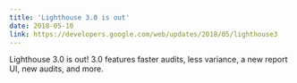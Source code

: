 ```yaml
---
title: 'Lighthouse 3.0 is out'
date: 2018-05-10
link: https://developers.google.com/web/updates/2018/05/lighthouse3
---
```

Lighthouse 3.0 is out! 3.0 features faster audits, less variance, a new report UI, new audits, and more.
